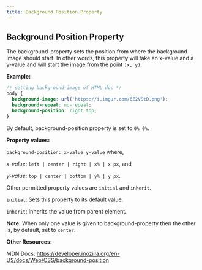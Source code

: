 ```yaml
---
title: Background Position Property
---
```

## Background Position Property
The background-property sets the position from where the background image should start. In other words, this property will take an x-value and a y-value and will start the image from the point `(x, y)`.

**Example:**
```css
/* setting background-image of HTML doc */
body {
  background-image: url('https://i.imgur.com/6Z2VStD.png');
  background-repeat: no-repeat;
  background-position: right top;
}
```

By default, background-position property is set to `0% 0%`.

**Property values:**

`background-position: x-value y-value` where,

_x-value_: `left | center | right | x% | x px`, and

_y-value_: `top | center | bottom | y% | y px`.

Other permitted property values are `initial` and `inherit`.

`initial`: Sets this property to its default value.

`inherit`: Inherits the value from parent element.

**Note:** When only one value is given to background-property then the other is, by default, set to `center`.

**Other Resources:**

MDN Docs: https://developer.mozilla.org/en-US/docs/Web/CSS/background-position
